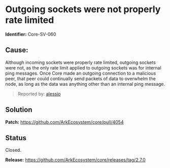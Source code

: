# Outgoing sockets were not properly rate limited
**Identifier:** Core-SV-060
## Cause:
Although incoming sockets were properly rate limited, outgoing sockets were not, as the only rate limit applied to outgoing sockets was for internal ping messages. Once Core made an outgoing connection to a malicious peer, that peer could continually send packets of data to overwhelm the node, as long as the data was anything other than an internal ping message.
>Reported by: [alessio](https://github.com/alessiodf)
## Solution
**Patch:** https://github.com/ArkEcosystem/core/pull/4054
## Status
Closed.

**Release:** https://github.com/ArkEcosystem/core/releases/tag/2.7.0